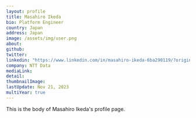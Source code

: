 ```yaml
---
layout: profile
title: Masahiro Ikeda
bio: Platform Engineer
country: Japan
address: Japan
image: /assets/img/user.png
about: 
github: 
twitter:
linkedin: "https://www.linkedin.com/in/masahiro-ikeda-6ba290119/?originalSubdomain=jp"
company: NTT Data
mediaLink:
detail: 
thumbnailImage:
lastUpdate: Nov 21, 2023
multiYear: true
---
```


This is the body of Masahiro Ikeda's profile page.

